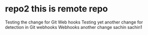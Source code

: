 # repo2 this is remote repo
Testing the change for Git Web hooks
Testing yet another change for detection in Git webhooks
Webhooks another change
sachin
sachin1
